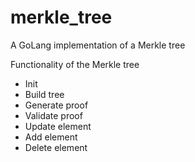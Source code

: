 # merkle_tree
A GoLang implementation of a Merkle tree

Functionality of the Merkle tree

- Init
- Build tree
- Generate proof
- Validate proof
- Update element
- Add element
- Delete element
